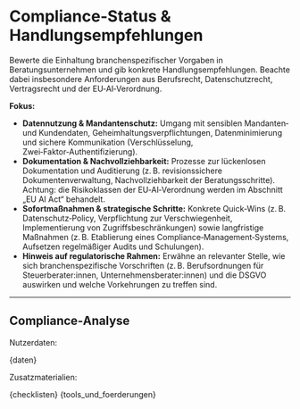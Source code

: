 # Compliance‑Status & Handlungsempfehlungen

Bewerte die Einhaltung branchenspezifischer Vorgaben in Beratungsunternehmen und gib konkrete Handlungsempfehlungen.  Beachte dabei insbesondere Anforderungen aus Berufsrecht, Datenschutzrecht, Vertragsrecht und der EU‑AI‑Verordnung.

**Fokus:**

* **Datennutzung & Mandantenschutz:** Umgang mit sensiblen Mandanten‑ und Kundendaten, Geheimhaltungsverpflichtungen, Datenminimierung und sichere Kommunikation (Verschlüsselung, Zwei‑Faktor‑Authentifizierung).
* **Dokumentation & Nachvollziehbarkeit:** Prozesse zur lückenlosen Dokumentation und Auditierung (z. B. revisionssichere Dokumentenverwaltung, Nachvollziehbarkeit der Beratungsschritte).  Achtung: die Risikoklassen der EU‑AI‑Verordnung werden im Abschnitt „EU AI Act“ behandelt.
* **Sofortmaßnahmen & strategische Schritte:** Konkrete Quick‑Wins (z. B. Datenschutz‑Policy, Verpflichtung zur Verschwiegenheit, Implementierung von Zugriffsbeschränkungen) sowie langfristige Maßnahmen (z. B. Etablierung eines Compliance‑Management‑Systems, Aufsetzen regelmäßiger Audits und Schulungen).
* **Hinweis auf regulatorische Rahmen:** Erwähne an relevanter Stelle, wie sich branchenspezifische Vorschriften (z. B. Berufsordnungen für Steuerberater:innen, Unternehmensberater:innen) und die DSGVO auswirken und welche Vorkehrungen zu treffen sind.

---

## Compliance‑Analyse

Nutzerdaten:

{daten}

Zusatzmaterialien:

{checklisten}
{tools_und_foerderungen}